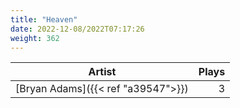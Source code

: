 ```yaml
---
title: "Heaven"
date: 2022-12-08/2022T07:17:26
weight: 362
---
```




 Artist | Plays 
----- | -----:
[Bryan Adams]({{< ref "a39547">}}) | 3
